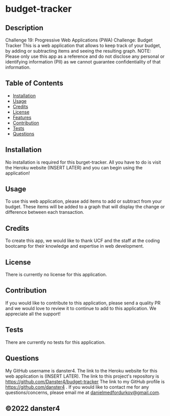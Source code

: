 # budget-tracker

## Description
Challenge 19: Progressive Web Applications (PWA) Challenge: Budget Tracker
This is a web application that allows to keep track of your budget, by adding or subtracting items and seeing the resulting graph. NOTE: Please only use this app as a reference and do not disclose any personal or identifying information (PII) as we cannot guarantee confidentiality of that information.

## Table of Contents
* [Installation](#installation)
* [Usage](#usage)
* [Credits](#credits)
* [License](#license)
* [Features](#features)
* [Contribution](#contribution)
* [Tests](#tests)
* [Questions](#questions)

## Installation
No installation is required for this burget-tracker. All you have to do is visit the Heroku website (INSERT LATER) and you can begin using the application!

## Usage
To use this web application, please add items to add or subtract from your budget. These items will be added to a graph that will display the change or difference between each transaction.

## Credits
To create this app, we would like to thank UCF and the staff at the coding bootcamp for their knowledge and expertise in web development.

## License
There is currently no license for this application.

## Contribution
If you would like to contribute to this application, please send a quality PR and we would love to review it to continue to add to this application. We appreciate all the support!

## Tests
There are currently no tests for this application.

## Questions

My GitHub username is danster4. The link to the Heroku website for this web application is (INSERT LATER). The link to this project's repository is https://github.com/Danster4/budget-tracker The link to my GitHub profile is https://github.com/danster4 . If you would like to contact me for any questions/concerns, please email me at danielmedfordurkov@gmail.com. 

## ©️2022 danster4
